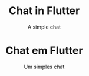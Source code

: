 <center>
<h1>Chat in Flutter</h1>
<p>A simple chat</p>
</center>

<center>
<h1>Chat em Flutter</h1>
<p>Um simples chat</p>
</center>
